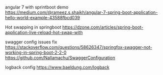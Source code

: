 angular 7 with sprintboot demo
https://medium.com/@rameez.s.shaikh/angular-7-spring-boot-application-hello-world-example-43588fbcd039

Hot swapping in springboot
https://dzone.com/articles/spring-boot-application-live-reload-hot-swap-with

swagger config issues fix
https://stackoverflow.com/questions/58626347/springfox-swagger-not-working-in-spring-boot-2-2-0
https://github.com/Nallamachu/SwaggerConfiguration

logback config
https://www.baeldung.com/logback